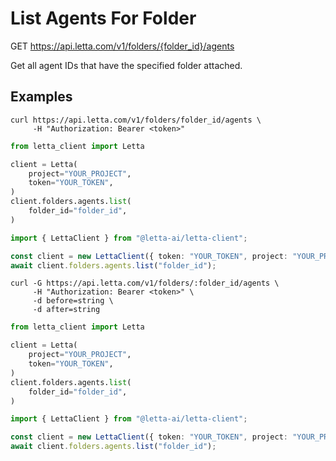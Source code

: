# List Agents For Folder

GET https://api.letta.com/v1/folders/{folder_id}/agents

Get all agent IDs that have the specified folder attached.

## Examples

```shell
curl https://api.letta.com/v1/folders/folder_id/agents \
     -H "Authorization: Bearer <token>"
```

```python
from letta_client import Letta

client = Letta(
    project="YOUR_PROJECT",
    token="YOUR_TOKEN",
)
client.folders.agents.list(
    folder_id="folder_id",
)

```

```typescript
import { LettaClient } from "@letta-ai/letta-client";

const client = new LettaClient({ token: "YOUR_TOKEN", project: "YOUR_PROJECT" });
await client.folders.agents.list("folder_id");

```

```shell
curl -G https://api.letta.com/v1/folders/:folder_id/agents \
     -H "Authorization: Bearer <token>" \
     -d before=string \
     -d after=string
```

```python
from letta_client import Letta

client = Letta(
    project="YOUR_PROJECT",
    token="YOUR_TOKEN",
)
client.folders.agents.list(
    folder_id="folder_id",
)

```

```typescript
import { LettaClient } from "@letta-ai/letta-client";

const client = new LettaClient({ token: "YOUR_TOKEN", project: "YOUR_PROJECT" });
await client.folders.agents.list("folder_id");

```